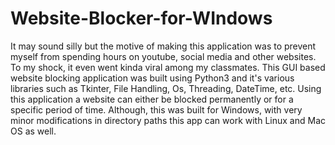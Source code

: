 # Website-Blocker-for-WIndows
It may sound silly but the motive of making this application was to prevent myself from spending hours on youtube, social media and other websites. To my shock, it even went kinda viral among my classmates. This GUI based website blocking application was built using Python3 and it's various libraries such as Tkinter, File Handling, Os, Threading, DateTime, etc. Using this application a website can either be blocked permanently or for a specific period of time. Although, this was built for Windows, with very minor modifications in directory paths this app can work with Linux and Mac OS as well.
